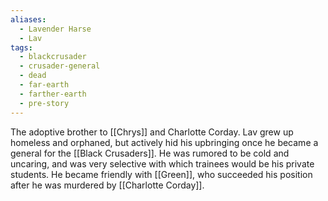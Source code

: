 ```yaml
---
aliases:
  - Lavender Harse
  - Lav
tags:
  - blackcrusader
  - crusader-general
  - dead
  - far-earth
  - farther-earth
  - pre-story
---
```

The adoptive brother to [[Chrys]] and Charlotte Corday. Lav grew up homeless and orphaned, but actively hid his upbringing once he became a general for the [[Black Crusaders]]. He was rumored to be cold and uncaring, and was very selective with which trainees would be his private students. He became friendly with [[Green]], who succeeded his position after he was murdered by [[Charlotte Corday]].